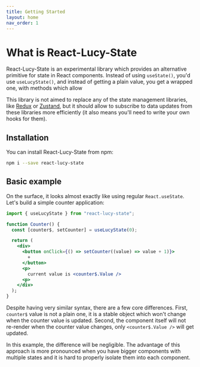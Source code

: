 ```yaml
---
title: Getting Started
layout: home
nav_order: 1
---
```


# What is React-Lucy-State

React-Lucy-State is an experimental library which provides an alternative primitive for state in React components. Instead of using `useState()`, you'd use `useLucyState()`, and instead of getting a plain value, you get a wrapped one, with methods which allow

This library is not aimed to replace any of the state management libraries, like [Redux](https://redux.js.org/) or [Zustand](https://github.com/pmndrs/zustand), but it should allow to subscribe to data updates from these libraries more efficiently (it also means you'll need to write your own hooks for them).

## Installation

You can install React-Lucy-State from npm:

```sh
npm i --save react-lucy-state
```

## Basic example

On the surface, it looks almost exactly like using regular `React.useState`. Let's build a simple counter application:

```jsx
import { useLucyState } from "react-lucy-state";

function Counter() {
  const [counter$, setCounter] = useLucyState(0);

  return (
    <div>
      <button onClick={() => setCounter((value) => value + 1)}>
        +
      </button>
      <p>
        current value is <counter$.Value />
      <p>
    </div>
  );
}
```

Despite having very similar syntax, there are a few core differences. First, `counter$` value is not a plain one, it is a stable object which won't change when the counter value is updated. Second, the component itself will not re-render when the counter value changes, only `<counter$.Value />` will get updated.

In this example, the difference will be negligible. The advantage of this approach is more pronounced when you have bigger components with multiple states and it is hard to properly isolate them into each component.
